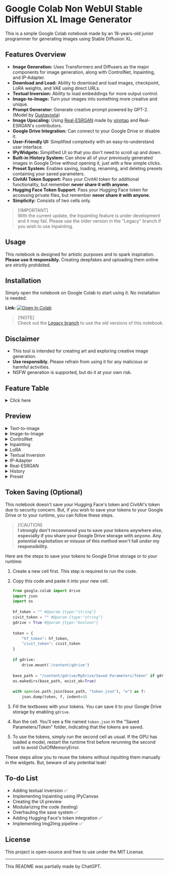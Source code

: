 # Google Colab Non WebUI Stable Diffusion XL Image Generator

This is a simple Google Colab notebook made by an 18-years-old junior programmer for generating images using Stable Diffusion XL.

## Features Overview
- **Image Generation:** Uses Transformers and Diffusers as the major components for image generation, along with ControlNet, Inpainting, and IP-Adapter.
- **Download and Load:** Ability to download and load images, checkpoint, LoRA weights, and VAE using direct URLs.
- **Textual Inversion:** Ability to load embeddings for more output control. 
- **Image-to-Image:** Turn your images into something more creative and unique. 
- **Prompt Generator:** Generate creative prompt powered by GPT-2. (Model by [Gustavosta](https://huggingface.co/Gustavosta))
- **Image Upscaling:** Using [Real-ESRGAN](https://github.com/xinntao/Real-ESRGAN) made by [xinntao](https://github.com/xinntao) and Real-ESRGAN's contributors. 
- **Google Drive Integration:** Can connect to your Google Drive or disable it.
- **User-Friendly UI:** Simplified complexity with an easy-to-understand user interface.
- **IPyWidgets:** Simplified UI so that you don't need to scroll up and down. 
- **Built-in History System:** Can show all of your previously generated images in Google Drive without opening it, just with a few simple clicks.
- **Preset System:** Enables saving, loading, renaming, and deleting presets containing your saved parameters.
- **CivitAI Token Support:** Pass your CivitAI token for additional functionality, but remember **never share it with anyone.**
- **Hugging Face Token Support:** Pass your Hugging Face token for accessing private files, but remember **never share it with anyone.**
- **Simplicity:** Consists of two cells only.

> [!IMPORTANT]\
> With the current update, the Inpainting feature is under development and it may fail. Please use the older version in the "Legacy" branch if you wish to use Inpainting.

## Usage
This notebook is designed for artistic purposes and to spark inspiration. **Please use it responsibly.** Creating deepfakes and uploading them online are strictly prohibited.

## Installation
Simply open the notebook on Google Colab to start using it. No installation is needed. 

**Link:** [![Open In Colab](https://colab.research.google.com/assets/colab-badge.svg)](https://colab.research.google.com/github/ZicoDiegoRR/stable_diffusion_xl_colab_ui/blob/main/V3.ipynb)

> [!NOTE]\
> Check out the [Legacy branch](https://github.com/ZicoDiegoRR/stable_diffusion_xl_colab_ui/tree/legacy) to use the old versions of this notebook.

## Disclaimer
- This tool is intended for creating art and exploring creative image generation.
- **Use responsibly.** Please refrain from using it for any malicious or harmful activities.
- NSFW generation is supported, but do it at your own risk.

## Feature Table
<details> <summary>Click here</summary>
  
|     | Features                                                                                                                     |
|-----|------------------------------------------------------------------------------------------------------------------------------|
| 1.  | Base pipelines and autoencoder (ControlNet, Inpainting, VAE, Text2Img)                                                       |
| 2.  | Base adapters (LoRA, IP-Adapter)                                                                                             |
| 3.  | IPyWidgets                                                                                                                   |
| 4.  | Saving and loading parameters                                                                                                |
| 5.  | Interactive UI                                                                                                               |
| 6.  | Linking widgets                                                                                                              |
| 7.  | History system                                                                                                               |
| 8.  | Upload images directly                                                                                                       |
| 9.  | Image-to-image                                                                                                               |
| 10. | Textual inversion or embeddings                                                                                              |
| 11. | Send images from history to Image-to-image, ControlNet, Inpainting, and/or IP-Adapter                                        |
| 12. | Reset button (defaulting the parameters)                                                                                     |
| 13. | Compatibility with saved parameters from previous versions                                                                   |
| 14. | Preset system (saving and loading custom parameters)                                                                         |
| 15. | GPT-2 Prompt Generator                                                                                                       |
| 16. | Hugging Face token integration                                                                                               |
| 17. | Real-ESRGAN Image Upscaling                                                                                                  |
| 18. | New parameters saving system (from a flat list to a dictionary) and a conversion method to convert old saves to the new ones |
| 19. | URL saving system to save any previously-inputted URLs into a JSON file and access them with filenames only                  |
| 20. | One model at a time for all pipelines instead of multiple models for each pipeline to avoid OutOfMemory error                |
| 21. | Preview buttons to display ControlNet's converted image                                                                      |
| 22. | `components` integration for memory-sharing between pipelines to avoid OutOFMemory error due to independent tensors          |
| 23. | Implementation of `ControlNetUnion` for better memory management and scalable approach                                       |
| 24. | Corrupted-download deletion logic                                                                                            |

</details>

## Preview

<details> <summary> Text-to-image </summary>

![text2img](docs/text2img.jpg)

</details>

<details> <summary> Image-to-Image </summary>

![img2img](docs/img2img.jpg)

</details>

<details> <summary> ControlNet </summary>

![controlnet](docs/controlnet.jpg)

</details>

<details> <summary> Inpainting </summary>
<br>
Will be added soon.

</details>

<details> <summary> LoRA </summary>

![lora](docs/lora.jpg)

</details>

<details> <summary> Textual Inversion </summary>

![embeddings](docs/embeddings.jpg)

</details>

<details> <summary> IP-Adapter </summary>

![ip_adapter](docs/ip_adapter.jpg)

</details>

<details> <summary> Real-ESRGAN </summary>

![realesrgan](docs/realesrgan.jpg)

</details>

<details> <summary> History </summary>

![history](docs/history.jpg)

</details>

<details> <summary> Preset </summary>
  
<br>
Save: <br>
![save](docs/save.jpg)

<br>
Load: <br>
![load](docs/load.jpg)

<br>
Renane: <br>
![rename](docs/rename.jpg)

<br>
Delete: <br>
![delete](docs/delete.jpg)

</details>


## Token Saving (Optional)
This notebook doesn't save your Hugging Face's token and CivitAI's token due to security concern. But, if you wish to save your tokens to your Google Drive or to your runtime, you can follow these steps.

> [!CAUTION]\
> **I strongly don't recommend you to save your tokens anywhere else, especially if you share your Google Drive storage with anyone. Any potential exploitation or misuse of this method won't fall under my responsibility.**

Here are the steps to save your tokens to Google Drive storage or to your runtime:
1. Create a new cell first. This step is required to run the code.
2. Copy this code and paste it into your new cell.

    ```python
    from google.colab import drive
    import json
    import os

    hf_token = "" #@param {type:"string"}
    civit_token = "" #@param {type:"string"}
    gdrive = True #@param {type:"boolean"}

    token = {
        "hf_token": hf_token,
        "civit_token": civit_token
    }

    if gdrive:
        drive.mount('/content/gdrive')

    base_path = "/content/gdrive/MyDrive/Saved Parameters/Token" if gdrive else "/content/Saved Parameters/Token"
    os.makedirs(base_path, exist_ok=True)

    with open(os.path.join(base_path, "token.json"), "w") as f:
        json.dump(token, f, indent=4)
    ```
3. Fill the textboxes with your tokens. You can save it to your Google Drive storage by enabling `gdrive`.
4. Run the cell. You'll see a file named `token.json` in the "Saved Parameters/Token" folder, indicating that the tokens are saved.
5. To use the tokens, simply run the second cell as usual. If the GPU has loaded a model, restart the runtime first before rerunning the second cell to avoid OutOfMemoryError.

These steps allow you to reuse the tokens without inputting them manually in the widgets. But, beware of any potential leak!

## To-do List
- Adding textual inversion ✅ 
- Implementing Inpainting using IPyCanvas
- Creating the UI preview
- Modularizing the code (testing)
- Overhauling the save system ✅
- Adding Hugging Face's token integration ✅ 
- Implementing Img2Img pipeline ✅ 
## License
This project is open-source and free to use under the MIT License.

---

This README was partially made by ChatGPT.
